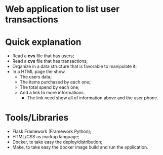 # Web application to list user transactions

# Quick explanation
- Read a **cvs** file that has users;
- Read a **cvs** file that has transactions;
- Organize in a data structure that is favorable to manipulate it;
- In a HTML page the show.
    - The users data;
    - The items purchased by each one;
    - The total spend by each one;
    - And a link to more informations.
        - The link need show all of information above and the user phone.

# Tools/Libraries
- Flask Framework (Framework Python);
- HTML/CSS as markup language;
- Docker, to take easy the deploy/distribution;
- Make, to take easy the docker image build and run the application.
